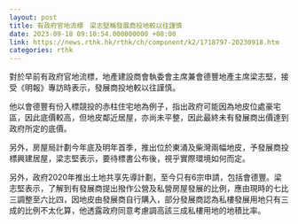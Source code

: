 ```yaml
---
layout: post
title: 有政府官地流標　梁志堅稱發展商投地較以往謹慎
date: 2023-09-18 09:10:54.000000000 +08:00
link: https://news.rthk.hk/rthk/ch/component/k2/1718797-20230918.htm
categories: rthk
---
```


對於早前有政府官地流標，地產建設商會執委會主席兼會德豐地產主席梁志堅，接受《明報》專訪時表示，發展商投地較以往謹慎。

他以會德豐有份入標競投的赤柱住宅地為例子，指出政府可能因為地皮位處豪宅區，因此底價較高，但地皮鄰近居屋，亦尚未平整，因此最終未有發展商出價達到政府所定的底價。

另外，房屋局計劃今年底及明年首季，推出位於東涌及柴灣兩幅地皮，予發展商投標興建居屋，梁志堅表示，要待標書公布後，視乎實際環境如何而定。

另外，政府2020年推出土地共享先導計劃，至今只有6宗申請，包括會德豐。梁志堅表示，了解到有發展商提出撥作公營及私營房屋發展的比例，應由現時的七比三調整至六比四，因地皮由發展商自行購入，部分發展商認為私樓發展用地只有三成的比例不太化算，他透露政府同意考慮調高該三成私樓用地的地積比率。
